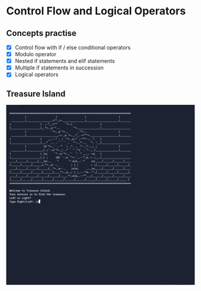 # Control Flow and Logical Operators  


## Concepts practise

- [x] Control flow with if / else conditional operators
- [x] Modulo operator  
- [x] Nested if statements and elif statements  
- [x] Multiple if statements in succession  
- [x] Logical operators  

## Treasure Island 
![Treasure Island](./treasure-island/treaseure-island.gif) 

